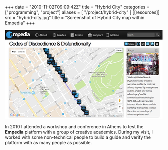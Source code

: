 +++
date = "2010-11-02T09:09:42Z"
title = "Hybrid City"
categories = ["programming", "project"]
aliases = [
  "/project/hybrid-city"
]
[[resources]]
  src = "hybrid-city.jpg"
  title = "Screenshot of Hybrid City map within Empedia"
+++

![Screenshot of Hybrid City map within Empedia](hybrid-city.jpg)

In 2010 I attended a workshop and conference in Athens to test the **Empedia** platform with a group of creative academics. During my visit, I worked with some non-technical people to build a guide and verify the platform with as many people as possible.
